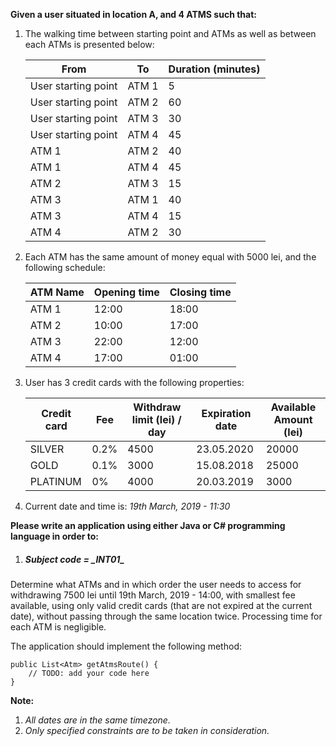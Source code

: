 **Given a user situated in location A, and 4 ATMS such that:**
1. The walking time between starting point and ATMs as well as between each ATMs is presented below:
    
    | From                 | To           | Duration (minutes) |
    |----------------------|--------------|--------------------|
    | User starting point  | ATM 1        | 5                  |
    | User starting point  | ATM 2        | 60                 |
    | User starting point  | ATM 3        | 30                 |
    | User starting point  | ATM 4        | 45                 |
    | ATM 1                | ATM 2        | 40                 |
    | ATM 1                | ATM 4        | 45                 |
    | ATM 2                | ATM 3        | 15                 |
    | ATM 3                | ATM 1        | 40                 |
    | ATM 3                | ATM 4        | 15                 |
    | ATM 4                | ATM 2        | 30                 |
    
2. Each ATM has the same amount of money equal with 5000 lei, and the following schedule:

    | ATM Name | Opening time | Closing time |
    |----------|--------------|--------------|
    | ATM 1    | 12:00        | 18:00        |
    | ATM 2    | 10:00        | 17:00        |
    | ATM 3    | 22:00        | 12:00        |
    | ATM 4    | 17:00        | 01:00        |

3. User has 3 credit cards with the following properties:

    | Credit card | Fee  | Withdraw limit (lei) / day  | Expiration date| Available Amount (lei)|
    |-------------|------|-----------------------------|----------------|-----------------------|
    | SILVER      | 0.2% | 4500                        | 23.05.2020     | 20000                 |
    | GOLD        | 0.1% | 3000                        | 15.08.2018     | 25000                 |
    | PLATINUM    | 0%   | 4000                        | 20.03.2019     | 3000                  |

4. Current date and time is: *19th March, 2019 - 11:30*

**Please write an application using either Java or C# programming language in order to:**
1. <h5>Subject code = _INT01_ </h5>
 Determine what ATMs and in which order the user needs to access for withdrawing 7500 lei until 19th March, 2019 - 14:00, with smallest fee available,
using only valid credit cards (that are not expired at the current date),
without passing through the same location twice.
Processing time for each ATM is negligible.

The application should implement the following method:

    public List<Atm> getAtmsRoute() {
        // TODO: add your code here
    }


**Note:**

1. *All dates are in the same timezone.*
2. *Only specified constraints are to be taken in consideration.*